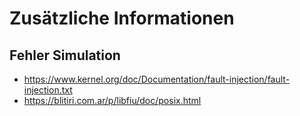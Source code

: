 # Zusätzliche Informationen

## Fehler Simulation

* https://www.kernel.org/doc/Documentation/fault-injection/fault-injection.txt
* https://blitiri.com.ar/p/libfiu/doc/posix.html
